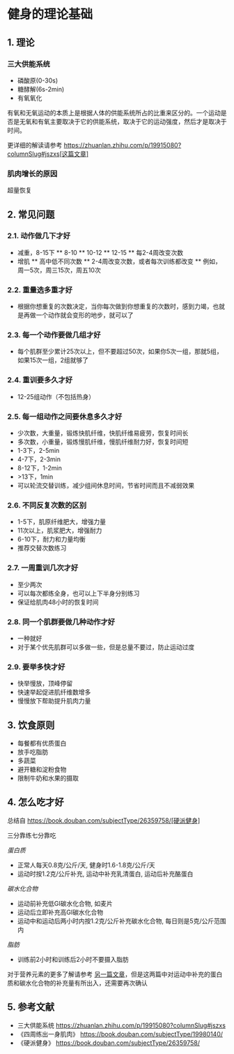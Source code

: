 # 健身的理论基础

## 1. 理论

### 三大供能系统

* 磷酸原(0-30s)
* 糖酵解(6s-2min)
* 有氧氧化

有氧和无氧运动的本质上是根据人体的供能系统所占的比重来区分的。一个运动是否是无氧和有氧主要取决于它的供能系统，取决于它的运动强度，然后才是取决于时间。

更详细的解读请参考 https://zhuanlan.zhihu.com/p/19915080?columnSlug#jszxs[这篇文章]

### 肌肉增长的原因

超量恢复

## 2. 常见问题

### 2.1. 动作做几下才好

* 减重，8-15下
** 8-10
** 10-12
** 12-15
** 每2-4周改变次数
* 增肌
** 高中低不同次数
** 2-4周改变次数，或者每次训练都改变
** 例如，周一5次，周三15次，周五10次

### 2.2. 重量选多重才好

* 根据你想重复的次数决定，当你每次做到你想重复的次数时，感到力竭，也就是再做一个动作就会变形的地步，就可以了

### 2.3. 每一个动作要做几组才好

* 每个肌群至少累计25次以上，但不要超过50次，如果你5次一组，那就5组，如果15次一组，2组就够了

### 2.4. 重训要多久才好

* 12-25组动作（不包括热身）

### 2.5. 每一组动作之间要休息多久才好

* 少次数，大重量，锻炼快肌纤维，快肌纤维易疲劳，恢复时间长
* 多次数，小重量，锻炼慢肌纤维，慢肌纤维耐力好，恢复时间短
* 1-3下，2-5min
* 4-7下，2-3min
* 8-12下，1-2min
* &gt;13下，1min
* 可以轮流交替训练，减少组间休息时间，节省时间而且不减弱效果

### 2.6. 不同反复次数的区别

* 1-5下，肌原纤维肥大，增强力量
* 11次以上，肌浆肥大，增强耐力
* 6-10下，耐力和力量均衡
* 推荐交替次数练习

### 2.7. 一周重训几次才好

* 至少两次
* 可以每次都练全身，也可以上下半身分别练习
* 保证给肌肉48小时的恢复时间

### 2.8. 同一个肌群要做几种动作才好

* 一种就好
* 对于某个优先肌群可以多做一些，但是总量不要过，防止运动过度

### 2.9. 要举多快才好

* 快举慢放，顶峰停留
* 快速举起促进肌纤维数增多
* 慢慢放下帮助提升肌肉力量

## 3. 饮食原则

* 每餐都有优质蛋白
* 放手吃脂肪
* 多蔬菜
* 避开糖和淀粉食物
* 限制牛奶和水果的摄取

## 4. 怎么吃才好

总结自 https://book.douban.com/subjectType/26359758/[硬派健身]

三分靠练七分靠吃

*蛋白质*

* 正常人每天0.8克/公斤/天, 健身时1.6-1.8克/公斤/天
* 运动时按1.2克/公斤补充, 运动中补充乳清蛋白, 运动后补充酪蛋白

*碳水化合物*

* 运动前补充低GI碳水化合物, 如麦片
* 运动后立即补充高GI碳水化合物
* 运动中和运动后两小时内按1.2克/公斤补充碳水化合物, 每日则是5克/公斤范围内

*脂肪*

* 训练前2小时和训练后2小时不要摄入脂肪

对于营养元素的更多了解请参考 [另一篇文章](fitness_nutrition.html)，但是这两篇中对运动中补充的蛋白质和碳水化合物的补充量有所出入，还需要再次确认

## 5. 参考文献

* 三大供能系统 https://zhuanlan.zhihu.com/p/19915080?columnSlug#jszxs
* 《四周练出一身肌肉》 https://book.douban.com/subjectType/19980140/
* 《硬派健身》 https://book.douban.com/subjectType/26359758/